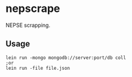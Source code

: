 # nepscrape

NEPSE scrapping.

## Usage
```
lein run -mongo mongodb://server:port/db coll
;or
lein run -file file.json
```